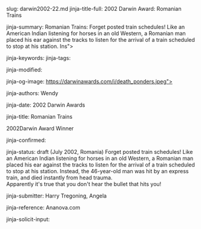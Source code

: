 slug: darwin2002-22.md
jinja-title-full: 2002 Darwin Award: Romanian Trains

jinja-summary: Romanian Trains: Forget posted train schedules! Like an American Indian listening for horses in an old Western, a Romanian man placed his ear against the tracks to listen for the arrival of a train scheduled to stop at his station. Ins">

jinja-keywords:
jinja-tags:

jinja-modified:

jinja-og-image: https://darwinawards.com/i/death_ponders.jpeg">

jinja-authors: Wendy

jinja-date: 2002 Darwin Awards


jinja-title: Romanian Trains

2002Darwin Award Winner <BR>

jinja-confirmed:

jinja-status: draft
(July 2002, Romania) Forget posted train schedules! Like an American Indian
listening for horses in an old Western, a Romanian man placed his ear
against the tracks to listen for the arrival of a train scheduled to stop
at his station. Instead, the 46-year-old man was hit by an express train,
and died instantly from head trauma. <!-- Vasile Alexa --><BR>
Apparently it's true that you don't hear the bullet that hits you!
<P align=center>
<!--#include virtual="/inc/votebar_viewvoteonly" -->

jinja-submitter: Harry Tregoning, Angela

jinja-reference: Ananova.com

jinja-solicit-input:



<!--#include file=nav_2002.html -->


